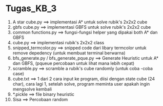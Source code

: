 # Tugas_KB_3
1. A star cube.py ==> implementasi A* untuk solve rubik's 2x2x2 cube
2. gbfs cube.py ==> implementasi GBFS untuk solve rubik's 2x2x2 cube
3. common functions.py ==> fungsi-fungsi helper yang dipakai both A* dan GBFS
4. cube.py ==> implementasi rubik's 2x2x2 class
5. snipped_termcolor.py ==> snipped code dari libary termcolor untuk remove depedency (untuk membuat terminal berwarna)
6. bfs_generate.py / bfs_generate_pque.py ==> Generate Heuristic untuk A* dan GBFS, (pqueue percobaan untuk lihat mana lebih cepat)
7. scramble.py ==> scramble a rubik's cube randomly (untuk coba -coba case)
8. cube.txt ==> 1 dari 2 cara input ke program, diisi dengan state cube (24 char), cara lagi 1, setelah solve, program meminta user apakah ingin mengsolve kembali
9. *.pickle ==> file binary heuristic
10. Sisa ==> Percobaan random
